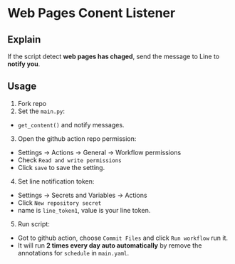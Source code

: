 # Web Pages Conent Listener
## Explain
If the script detect **web pages has chaged**, send the message to Line to **notify you**.
## Usage
1. Fork repo
2. Set the ```main.py```:
- ```get_content()``` and notify messages.
3. Open the github action repo permission: 
- Settings -> Actions -> General -> Workflow permissions
- Check ```Read and write permissions```
- Click ```save``` to save the setting.
4. Set line notification token: 
- Settings -> Secrets and Variables -> Actions
- Click ```New repository secret```
- name is ```line_token1```, value is your line token.
5. Run script:
- Got to github action, choose ```Commit Files``` and click ```Run workflow``` run it.
- It will run **2 times every day auto automatically** by remove the annotations for ```schedule``` in ```main.yaml```.
